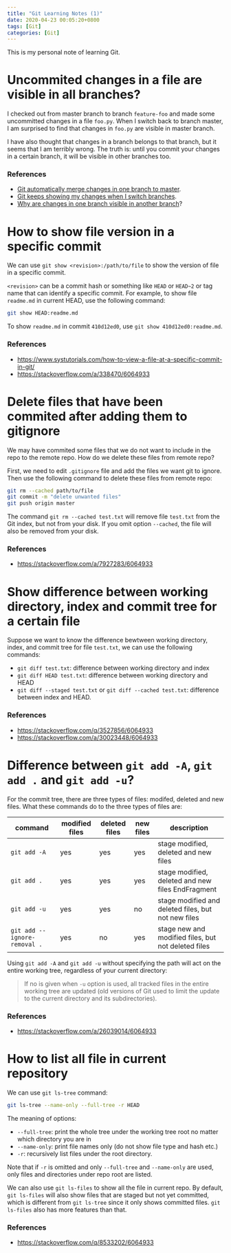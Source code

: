 ```yaml
---
title: "Git Learning Notes (1)"
date: 2020-04-23 00:05:20+0800
tags: [Git]
categories: [Git]
---
```


This is my personal note of learning Git.

<!--more-->

# Uncommited changes in a file are visible in all branches?

I checked out from master branch to branch `feature-foo` and made some
uncommitted changes in a file `foo.py`. When I switch back to branch master, I
am surprised to find that changes in `foo.py` are visible in master branch.

I have also thought that changes in a branch belongs to that branch, but it
seems that I am terribly wrong. The truth is: until you commit your changes in
a certain branch, it will be visible in other branches too.

### References

+ [Git automatically merge changes in one branch to master](https://stackoverflow.com/q/8111991/6064933).
+ [Git keeps showing my changes when I switch branches](https://stackoverflow.com/q/5531362/6064933).
+ [Why are changes in one branch visible in another branch](https://stackoverflow.com/q/47471400/6064933)?


# How to show file version in a specific commit

We can use `git show <revision>:/path/to/file` to show the version of file in a
specific commit.

`<revision>` can be a commit hash or something like `HEAD` or `HEAD~2` or tag
name that can identify a specific commit. For example, to show file `readme.md`
in current HEAD, use the following command:

```bash
git show HEAD:readme.md
```

To show `readme.md` in commit `410d12ed0`, use `git show 410d12ed0:readme.md`.

### References

+ https://www.systutorials.com/how-to-view-a-file-at-a-specific-commit-in-git/
+ https://stackoverflow.com/a/338470/6064933

# Delete files that have been commited after adding them to gitignore

We may have commited some files that we do not want to include in the repo to
the remote repo. How do we delete these files from remote repo?

First, we need to edit `.gitignore` file and add the files we want git to
ignore. Then use the following command to delete these files from remote repo:

```bash
git rm --cached path/to/file
git commit -m "delete unwanted files"
git push origin master
```

The command `git rm --cached test.txt` will remove file `test.txt` from the Git
index, but not from your disk. If you omit option `--cached`, the file will
also be removed from your disk.

### References

+ https://stackoverflow.com/a/7927283/6064933

# Show difference between working directory, index and commit tree for a certain file

Suppose we want to know the difference bewtween working directory, index, and
commit tree for file `test.txt`, we can use the following commands:

+ `git diff test.txt`:  difference between working directory and index
+ `git diff HEAD test.txt`: difference between working directory and HEAD
+ `git diff --staged test.txt` or `git diff --cached test.txt`: difference between index and HEAD.

### References

+ https://stackoverflow.com/q/3527856/6064933
+ https://stackoverflow.com/a/30023448/6064933

# Difference between `git add -A`, `git add .` and `git add -u`?

For the commit tree, there are three types of files: modifed, deleted and new
files. What these commands do to the three types of files are:

| command                      | modified files | deleted files | new files | description                                         |
|------------------------------|----------------|---------------|-----------|-----------------------------------------------------|
| `git add -A`                 | yes            | yes           | yes       | stage modified, deleted and new files               |
| `git add .`                  | yes            | yes           | yes       | stage modified, deleted and new files EndFragment   |
| `git add -u`                 | yes            | yes           | no        | stage modified and deleted files, but not new files |
| `git add --ignore-removal .` | yes            | no            | yes       | stage new and modified files, but not deleted files |

Using `git add -A` and `git add -u` without specifying the path will act on
the entire working tree, regardless of your current directory:

> If no <pathspec> is given when `-u` option is used, all tracked files in the
> entire working tree are updated (old versions of Git used to limit the update
> to the current directory and its subdirectories).

### References

+ https://stackoverflow.com/a/26039014/6064933

# How to list all file in current repository

We can use `git ls-tree` command:

```bash
git ls-tree --name-only --full-tree -r HEAD
```

The meaning of options:

+ `--full-tree`: print the whole tree under the working tree root no matter which directory you are in
+ `--name-only`: print file names only (do not show file type and hash etc.)
+ `-r`: recursively list files under the root directory.

Note that if `-r` is omitted and only `--full-tree` and `--name-only` are used,
only files and directories under repo root are listed.

We can also use `git ls-files` to show all the file in current repo. By
default, `git ls-files` will also show files that are staged but not yet
committed, which is different from `git ls-tree` since it only shows committed
files. `git ls-files` also has more features than that.

### References

+ https://stackoverflow.com/q/8533202/6064933
